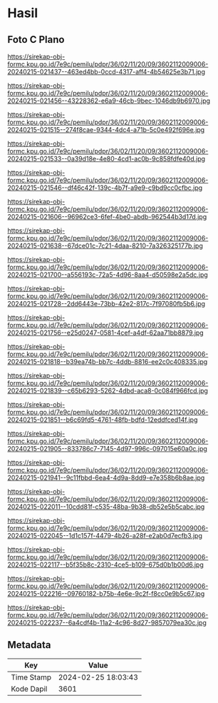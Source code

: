 # Hasil

## Foto C Plano

https://sirekap-obj-formc.kpu.go.id/7e9c/pemilu/pdpr/36/02/11/20/09/3602112009006-20240215-021437--463ed4bb-0ccd-4317-aff4-4b54625e3b71.jpg

https://sirekap-obj-formc.kpu.go.id/7e9c/pemilu/pdpr/36/02/11/20/09/3602112009006-20240215-021456--43228362-e6a9-46cb-9bec-1046db9b6970.jpg

https://sirekap-obj-formc.kpu.go.id/7e9c/pemilu/pdpr/36/02/11/20/09/3602112009006-20240215-021515--274f8cae-9344-4dc4-a71b-5c0e492f696e.jpg

https://sirekap-obj-formc.kpu.go.id/7e9c/pemilu/pdpr/36/02/11/20/09/3602112009006-20240215-021533--0a39d18e-4e80-4cd1-ac0b-9c858fdfe40d.jpg

https://sirekap-obj-formc.kpu.go.id/7e9c/pemilu/pdpr/36/02/11/20/09/3602112009006-20240215-021546--df46c42f-139c-4b7f-a9e9-c9bd9cc0cfbc.jpg

https://sirekap-obj-formc.kpu.go.id/7e9c/pemilu/pdpr/36/02/11/20/09/3602112009006-20240215-021606--96962ce3-6fef-4be0-abdb-962544b3d17d.jpg

https://sirekap-obj-formc.kpu.go.id/7e9c/pemilu/pdpr/36/02/11/20/09/3602112009006-20240215-021638--67dce01c-7c21-4daa-8210-7a326325177b.jpg

https://sirekap-obj-formc.kpu.go.id/7e9c/pemilu/pdpr/36/02/11/20/09/3602112009006-20240215-021700--a556193c-72a5-4d96-8aa4-d50598e2a5dc.jpg

https://sirekap-obj-formc.kpu.go.id/7e9c/pemilu/pdpr/36/02/11/20/09/3602112009006-20240215-021728--2dd6443e-73bb-42e2-817c-7f97080fb5b6.jpg

https://sirekap-obj-formc.kpu.go.id/7e9c/pemilu/pdpr/36/02/11/20/09/3602112009006-20240215-021756--e25d0247-0581-4cef-a4df-62aa71bb8879.jpg

https://sirekap-obj-formc.kpu.go.id/7e9c/pemilu/pdpr/36/02/11/20/09/3602112009006-20240215-021818--b39ea74b-bb7c-4ddb-8816-ee2c0c408335.jpg

https://sirekap-obj-formc.kpu.go.id/7e9c/pemilu/pdpr/36/02/11/20/09/3602112009006-20240215-021839--c65b6293-5262-4dbd-aca8-0c084f966fcd.jpg

https://sirekap-obj-formc.kpu.go.id/7e9c/pemilu/pdpr/36/02/11/20/09/3602112009006-20240215-021851--b6c69fd5-4761-48fb-bdfd-12eddfced14f.jpg

https://sirekap-obj-formc.kpu.go.id/7e9c/pemilu/pdpr/36/02/11/20/09/3602112009006-20240215-021905--833786c7-7145-4d97-996c-097015e60a0c.jpg

https://sirekap-obj-formc.kpu.go.id/7e9c/pemilu/pdpr/36/02/11/20/09/3602112009006-20240215-021941--9c11fbbd-6ea4-4d9a-8dd9-e7e358b6b8ae.jpg

https://sirekap-obj-formc.kpu.go.id/7e9c/pemilu/pdpr/36/02/11/20/09/3602112009006-20240215-022011--10cdd81f-c535-48ba-9b38-db52e5b5cabc.jpg

https://sirekap-obj-formc.kpu.go.id/7e9c/pemilu/pdpr/36/02/11/20/09/3602112009006-20240215-022045--1d1c157f-4479-4b26-a28f-e2ab0d7ecfb3.jpg

https://sirekap-obj-formc.kpu.go.id/7e9c/pemilu/pdpr/36/02/11/20/09/3602112009006-20240215-022117--b5f35b8c-2310-4ce5-b109-675d0b1b00d6.jpg

https://sirekap-obj-formc.kpu.go.id/7e9c/pemilu/pdpr/36/02/11/20/09/3602112009006-20240215-022216--09760182-b75b-4e6e-9c2f-f8cc0e9b5c67.jpg

https://sirekap-obj-formc.kpu.go.id/7e9c/pemilu/pdpr/36/02/11/20/09/3602112009006-20240215-022237--6a4cdf4b-11a2-4c96-8d27-9857079ea30c.jpg


## Metadata

| Key        | Value               |
| ---------- | ------------------- |
| Time Stamp | 2024-02-25 18:03:43 |
| Kode Dapil | 3601                |



